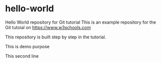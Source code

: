 # hello-world
Hello World repository for Git tutorial
This is an example repository for the Git tutoial on https://www.w3schools.com

This repository is built step by step in the tutorial.

This is demo purpose

This second line
